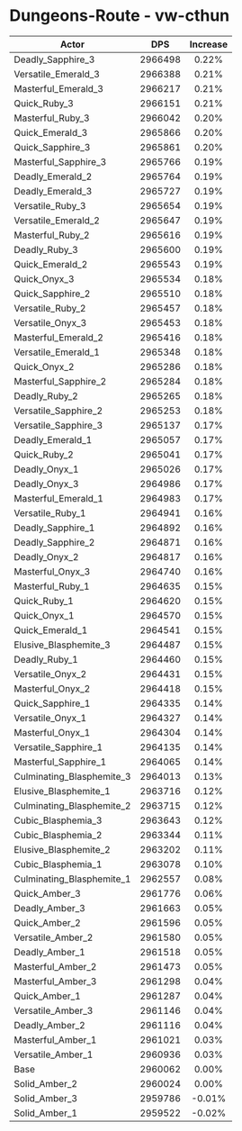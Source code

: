 # Dungeons-Route - vw-cthun
| Actor | DPS | Increase |
|---|:---:|:---:|
|Deadly_Sapphire_3|2966498|0.22%|
|Versatile_Emerald_3|2966388|0.21%|
|Masterful_Emerald_3|2966217|0.21%|
|Quick_Ruby_3|2966151|0.21%|
|Masterful_Ruby_3|2966042|0.20%|
|Quick_Emerald_3|2965866|0.20%|
|Quick_Sapphire_3|2965861|0.20%|
|Masterful_Sapphire_3|2965766|0.19%|
|Deadly_Emerald_2|2965764|0.19%|
|Deadly_Emerald_3|2965727|0.19%|
|Versatile_Ruby_3|2965654|0.19%|
|Versatile_Emerald_2|2965647|0.19%|
|Masterful_Ruby_2|2965616|0.19%|
|Deadly_Ruby_3|2965600|0.19%|
|Quick_Emerald_2|2965543|0.19%|
|Quick_Onyx_3|2965534|0.18%|
|Quick_Sapphire_2|2965510|0.18%|
|Versatile_Ruby_2|2965457|0.18%|
|Versatile_Onyx_3|2965453|0.18%|
|Masterful_Emerald_2|2965416|0.18%|
|Versatile_Emerald_1|2965348|0.18%|
|Quick_Onyx_2|2965286|0.18%|
|Masterful_Sapphire_2|2965284|0.18%|
|Deadly_Ruby_2|2965265|0.18%|
|Versatile_Sapphire_2|2965253|0.18%|
|Versatile_Sapphire_3|2965137|0.17%|
|Deadly_Emerald_1|2965057|0.17%|
|Quick_Ruby_2|2965041|0.17%|
|Deadly_Onyx_1|2965026|0.17%|
|Deadly_Onyx_3|2964986|0.17%|
|Masterful_Emerald_1|2964983|0.17%|
|Versatile_Ruby_1|2964941|0.16%|
|Deadly_Sapphire_1|2964892|0.16%|
|Deadly_Sapphire_2|2964871|0.16%|
|Deadly_Onyx_2|2964817|0.16%|
|Masterful_Onyx_3|2964740|0.16%|
|Masterful_Ruby_1|2964635|0.15%|
|Quick_Ruby_1|2964620|0.15%|
|Quick_Onyx_1|2964570|0.15%|
|Quick_Emerald_1|2964541|0.15%|
|Elusive_Blasphemite_3|2964487|0.15%|
|Deadly_Ruby_1|2964460|0.15%|
|Versatile_Onyx_2|2964431|0.15%|
|Masterful_Onyx_2|2964418|0.15%|
|Quick_Sapphire_1|2964335|0.14%|
|Versatile_Onyx_1|2964327|0.14%|
|Masterful_Onyx_1|2964304|0.14%|
|Versatile_Sapphire_1|2964135|0.14%|
|Masterful_Sapphire_1|2964065|0.14%|
|Culminating_Blasphemite_3|2964013|0.13%|
|Elusive_Blasphemite_1|2963716|0.12%|
|Culminating_Blasphemite_2|2963715|0.12%|
|Cubic_Blasphemia_3|2963643|0.12%|
|Cubic_Blasphemia_2|2963344|0.11%|
|Elusive_Blasphemite_2|2963202|0.11%|
|Cubic_Blasphemia_1|2963078|0.10%|
|Culminating_Blasphemite_1|2962557|0.08%|
|Quick_Amber_3|2961776|0.06%|
|Deadly_Amber_3|2961663|0.05%|
|Quick_Amber_2|2961596|0.05%|
|Versatile_Amber_2|2961580|0.05%|
|Deadly_Amber_1|2961518|0.05%|
|Masterful_Amber_2|2961473|0.05%|
|Masterful_Amber_3|2961298|0.04%|
|Quick_Amber_1|2961287|0.04%|
|Versatile_Amber_3|2961146|0.04%|
|Deadly_Amber_2|2961116|0.04%|
|Masterful_Amber_1|2961021|0.03%|
|Versatile_Amber_1|2960936|0.03%|
|Base|2960062|0.00%|
|Solid_Amber_2|2960024|0.00%|
|Solid_Amber_3|2959786|-0.01%|
|Solid_Amber_1|2959522|-0.02%|
